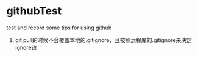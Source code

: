 # githubTest
test and record some tips for using github

1. git pull的时候不会覆盖本地的.gitignore，且按照远程库的.gitignore来决定ignore谁
